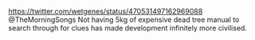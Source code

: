 https://twitter.com/wetgenes/status/470531497162969088 @TheMorningSongs Not having 5kg of expensive dead tree manual to search through for clues has made development infinitely more civilised.
